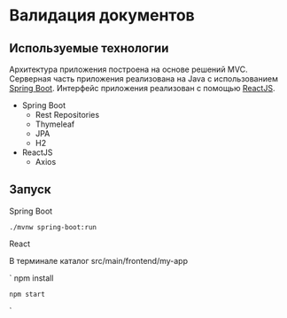 # Валидация документов
## Используемые технологии
Архитектура приложения построена на основе решений MVC. 
Серверная часть приложения реализована на Java с использованием [Spring Boot](https://spring.io/projects/spring-boot).
Интерфейс приложения реализован с помощью [ReactJS](https://ru.reactjs.org/).
* Spring Boot
    * Rest Repositories
    * Thymeleaf
    * JPA
    * H2
* ReactJS
    * Axios

## Запуск
Spring Boot

`
    ./mvnw spring-boot:run
`

React

В терминале каталог src/main/frontend/my-app

`
    npm install
    
    npm start
`

